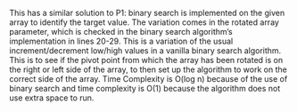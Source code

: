 This has a similar solution to P1: binary search is implemented on the given array to identify the target value. The variation comes in the rotated array parameter, which is checked in the binary search algorithm’s implementation in lines 20-29. This is a variation of the usual increment/decrement low/high values in a vanilla binary search algorithm. This is to see if the pivot point from which the array has been rotated is on the right or left side of the array, to then set up the algorithm to work on the correct side of the array. Time Complexity is O(log n) because of the use of binary search and time complexity is O(1) because the algorithm does not use extra space to run. 